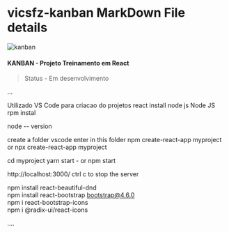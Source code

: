 # vicsfz-kanban MarkDown File details

![kanban](https://github.com/vicTavares/vicsfz-kanban/assets/36772069/9065a390-1a4b-46cc-a230-b75c780e0c9c)

<h4> KANBAN - Projeto Treinamento em React </h4>

> Status - Em desenvolvimento


...

Utilizado VS Code para criacao do projetos
react
install node js
Node JS rpm instal 

node -- version    

create a folder
vscode enter in this folder
npm create-react-app myproject
or
npx create-react-app myproject


cd myproject
yarn start - 
or
npm start 

http://localhost:3000/
ctrl c to stop the server

npm install react-beautiful-dnd   
npm install react-bootstrap bootstrap@4.6.0   
npm i react-bootstrap-icons  
npm i @radix-ui/react-icons   

....

  

